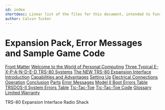 ```yaml
---
id: index
shortdesc: Linear list of the files for this document, intended to function as the equivalent of a DITA map.
author: Calvin Tucker
---
```


# <span data-keyref="computer_model" /> Expansion Pack, Error Messages and Sample Game Code

[Front Matter](front.md)
[Welcome to the World of Personal Computing](welcome.md)
[Three Typical E-X-P-A-N-D-E-D TRS-80 Systems](three_expanded_systems.md)
[The NEW TRS-80 Expansion Interface](new_expansion.md)
[Introduction](introduction.md)
[Capabilities and Advantages](capabilities_and_advantages.md)
[Setting Up](setting_up.md)
[Electrical Connections](electrical_connections.md)
[Operation](operation.md)
[Conclusion](conclusion.md)
[Parts](parts.md)
[Error Messages](error_messages.md)
[Model II Boot Errors Table](model_II_boot_errors_table.md)
[TRSDOS-II System Errors Table](trsdos-II_system_errors_table)
[Tic-Tac-Toe](tic_tac_toe.md)
[Tic-Tac-Toe Code](tic_tac_toe_code.md)
[Glossary](glossary.md)
[Limited Warranty](limited_warranty.md)

<keydef keys="computer_model">
  <topicmeta>
    <linktext>TRS-80</linktext>
  </topicmeta>
</keydef>
<keydef keys="peripheral_name">
  <topicmeta>
    <linktext>Expansion Interface</linktext>
  </topicmeta>
</keydef>
<keydef keys="company_name">
  <topicmeta>
    <linktext>Radio Shack</linktext>
  </topicmeta>
</keydef>


